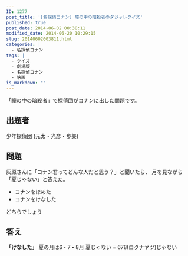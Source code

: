 ```yaml
---
ID: 1277
post_title: '[名探偵コナン] 瞳の中の暗殺者のダジャレクイズ'
published: true
post_date: 2014-06-02 00:38:11
modified_date: 2014-06-20 10:29:15
slug: 20140602003811.html
categories: |
  - 名探偵コナン
tags: |
  - クイズ
  - 劇場版
  - 名探偵コナン
  - 映画
is_markdown: ""
---
```

「瞳の中の暗殺者」で探偵団がコナンに出した問題です。
<!--more-->
<h2>出題者</h2>
少年探偵団 (元太・光彦・歩美)

<h2>問題</h2>
灰原さんに「コナン君ってどんな人だと思う？」と聞いたら、 月を見ながら「夏じゃない」と答えた。
<ul>
<li>コナンをほめた</li>
<li>コナンをけなした</li>
</ul>
どちらでしょう

<h2>答え</h2>
<strong>「けなした」</strong>
夏の月は6・7・8月
夏じゃない = 678(ロクナヤツ)じゃない